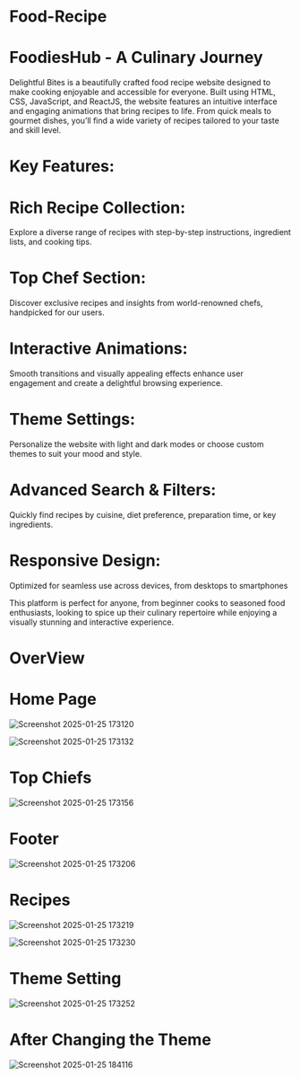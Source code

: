 # Food-Recipe
# FoodiesHub - A Culinary Journey

 Delightful Bites is a beautifully crafted food recipe website designed to make cooking enjoyable and accessible for everyone. Built using HTML, CSS, JavaScript, and ReactJS, the website features an intuitive interface and engaging animations that bring recipes to life. From quick meals to gourmet dishes, you’ll find a wide variety of recipes tailored to your taste and skill level.

# Key Features:

# Rich Recipe Collection: 
Explore a diverse range of recipes with step-by-step instructions, ingredient lists, and cooking tips.
# Top Chef Section: 
Discover exclusive recipes and insights from world-renowned chefs, handpicked for our users.
# Interactive Animations: 
Smooth transitions and visually appealing effects enhance user engagement and create a delightful browsing experience.
# Theme Settings: 
Personalize the website with light and dark modes or choose custom themes to suit your mood and style.
# Advanced Search & Filters: 
Quickly find recipes by cuisine, diet preference, preparation time, or key ingredients.
# Responsive Design:
Optimized for seamless use across devices, from desktops to smartphones

This platform is perfect for anyone, from beginner cooks to seasoned food enthusiasts, looking to spice up their culinary repertoire while enjoying a visually stunning and interactive experience.

# OverView

# Home Page
![Screenshot 2025-01-25 173120](https://github.com/user-attachments/assets/cc19070a-2d87-44ef-bdc4-4a2745365817)


![Screenshot 2025-01-25 173132](https://github.com/user-attachments/assets/7d546e10-c387-48eb-b2ad-96fa546b5e99)

# Top Chiefs
![Screenshot 2025-01-25 173156](https://github.com/user-attachments/assets/a38b1faf-37b1-4dd9-a08e-277c7ae22d77)

# Footer

![Screenshot 2025-01-25 173206](https://github.com/user-attachments/assets/c723cf04-aae1-4a0c-9acf-fb8d70f20424)

# Recipes

![Screenshot 2025-01-25 173219](https://github.com/user-attachments/assets/2a9a259a-342f-41a3-97aa-935d10a223cc)

![Screenshot 2025-01-25 173230](https://github.com/user-attachments/assets/921d1611-f334-4084-b817-cc7f7c1cec34)

# Theme Setting

![Screenshot 2025-01-25 173252](https://github.com/user-attachments/assets/51dbbcd0-f737-4e6c-960e-976b13386b9c)

# After Changing the Theme

![Screenshot 2025-01-25 184116](https://github.com/user-attachments/assets/d4852f53-61a6-4541-927f-ccdfefccad25)








